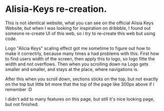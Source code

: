 # Alisia-Keys re-creation.

This is not identical website, what you can see on the official Alisia Keys Website,
but when I was looking for inspiration on dribbble, I found out someone re-create UI of this web,
so i try to re-create this web but using code.

Logo "Alicia Keys" scaling effect got me sometime to figure out how to make it correctrly, because many times a had problems with this.
First how to find users width of the screen, then apply this to logo, so logo fitte the width and not overflows. 
Then when you scrolling down na Logo gets smaller and smaller, and stays at the place, where navigations is.


After this when you scroll down, sections sticks on the top, but not exactly on the top but little bit more that the top of the page like 300px above if i remember :D

I didn't add to many features on this page, but still it's nice looking page, but not finished. 
